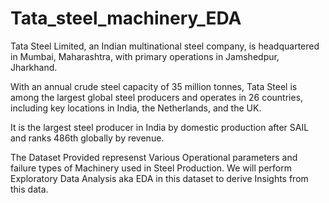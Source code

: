 # Tata_steel_machinery_EDA
Tata Steel Limited, an Indian multinational steel company, is headquartered in Mumbai, Maharashtra, with primary operations in Jamshedpur, Jharkhand.

With an annual crude steel capacity of 35 million tonnes, Tata Steel is among the largest global steel producers and operates in 26 countries, including key locations in India, the Netherlands, and the UK.

It is the largest steel producer in India by domestic production after SAIL and ranks 486th globally by revenue.

The Dataset Provided represenst Various Operational parameters and failure types of Machinery used in Steel Production. We will perform Exploratory Data Analysis aka EDA in this dataset to derive Insights from this data.


